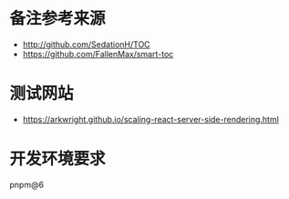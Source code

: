 # 备注参考来源

- http://github.com/SedationH/TOC
- https://github.com/FallenMax/smart-toc

# 测试网站
- https://arkwright.github.io/scaling-react-server-side-rendering.html

# 开发环境要求
pnpm@6
